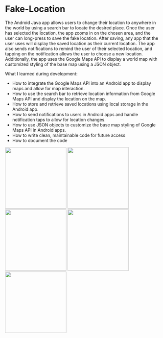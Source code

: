 # Fake-Location
The Android Java app allows users to change their location to anywhere in the world by using a search bar to locate the desired place. Once the user has selected the location, the app zooms in on the chosen area, and the user can long-press to save the fake location. After saving, any app that the user uses will display the saved location as their current location. The app also sends notifications to remind the user of their selected location, and tapping on the notification allows the user to choose a new location. Additionally, the app uses the Google Maps API to display a world map with customized styling of the base map using a JSON object.

What I learned during development:

- How to integrate the Google Maps API into an Android app to display maps and allow for map interaction.
- How to use the search bar to retrieve location information from Google Maps API and display the location on the map.
- How to store and retrieve saved locations using local storage in the Android app.
- How to send notifications to users in Android apps and handle notification taps to allow for location changes.
- How to use JSON objects to customize the base map styling of Google Maps API in Android apps.
- How to write clean, maintainable code for future access
- How to document the code

<img src="https://user-images.githubusercontent.com/81863134/226012098-62cefd19-0eaf-490a-9db4-222c178b1875.png" width="200"> <img src="https://user-images.githubusercontent.com/81863134/226012256-93d66bc9-712b-444f-a9fa-779e3471cbed.png" width="200"> <img src="https://user-images.githubusercontent.com/81863134/226012437-6e46d06b-24c9-4b30-8306-375339cccd3f.png" width="200"> <img src="https://user-images.githubusercontent.com/81863134/226012446-7d6d733d-4120-471d-b50d-ac0ced3a36e2.png" width="200"> <img src="https://user-images.githubusercontent.com/81863134/226012452-29843602-87fb-4f29-a46f-1a08c9b2b99f.png" width="200">
